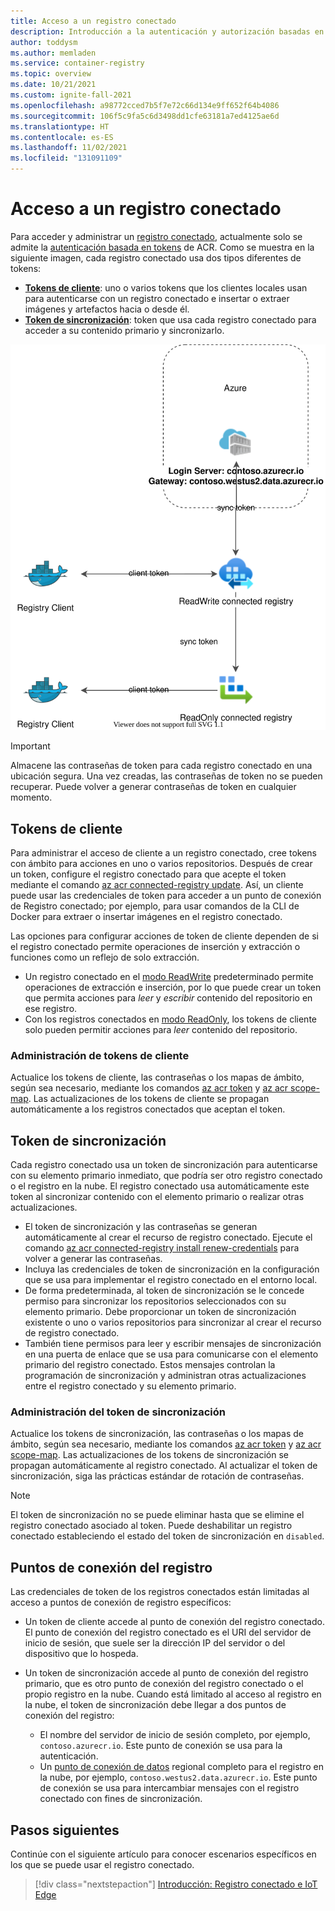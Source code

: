 ```yaml
---
title: Acceso a un registro conectado
description: Introducción a la autenticación y autorización basadas en tokens para registros conectados en Azure Container Registry
author: toddysm
ms.author: memladen
ms.service: container-registry
ms.topic: overview
ms.date: 10/21/2021
ms.custom: ignite-fall-2021
ms.openlocfilehash: a98772cced7b5f7e72c66d134e9ff652f64b4086
ms.sourcegitcommit: 106f5c9fa5c6d3498dd1cfe63181a7ed4125ae6d
ms.translationtype: HT
ms.contentlocale: es-ES
ms.lasthandoff: 11/02/2021
ms.locfileid: "131091109"
---
```

# <a name="understand-access-to-a-connected-registry"></a>Acceso a un registro conectado

Para acceder y administrar un [registro conectado](intro-connected-registry.md), actualmente solo se admite la [autenticación basada en tokens](container-registry-repository-scoped-permissions.md) de ACR. Como se muestra en la siguiente imagen, cada registro conectado usa dos tipos diferentes de tokens:

* [**Tokens de cliente**](#client-tokens): uno o varios tokens que los clientes locales usan para autenticarse con un registro conectado e insertar o extraer imágenes y artefactos hacia o desde él.
* [**Token de sincronización**](#sync-token): token que usa cada registro conectado para acceder a su contenido primario y sincronizarlo.

![Información general sobre la autenticación de registros conectados](media/overview-connected-registry-access/connected-registry-authentication-overview.svg)

> [!IMPORTANT]
> Almacene las contraseñas de token para cada registro conectado en una ubicación segura. Una vez creadas, las contraseñas de token no se pueden recuperar. Puede volver a generar contraseñas de token en cualquier momento.

## <a name="client-tokens"></a>Tokens de cliente

Para administrar el acceso de cliente a un registro conectado, cree tokens con ámbito para acciones en uno o varios repositorios. Después de crear un token, configure el registro conectado para que acepte el token mediante el comando [az acr connected-registry update](/cli/azure/acr/connected-registry#az_acr_connected_registry_update). Así, un cliente puede usar las credenciales de token para acceder a un punto de conexión de Registro conectado; por ejemplo, para usar comandos de la CLI de Docker para extraer o insertar imágenes en el registro conectado.

Las opciones para configurar acciones de token de cliente dependen de si el registro conectado permite operaciones de inserción y extracción o funciones como un reflejo de solo extracción. 
* Un registro conectado en el [modo ReadWrite](intro-connected-registry.md#modes) predeterminado permite operaciones de extracción e inserción, por lo que puede crear un token que permita acciones para *leer* y *escribir* contenido del repositorio en ese registro. 
* Con los registros conectados en [modo ReadOnly](intro-connected-registry.md#modes), los tokens de cliente solo pueden permitir acciones para *leer* contenido del repositorio.

### <a name="manage-client-tokens"></a>Administración de tokens de cliente

Actualice los tokens de cliente, las contraseñas o los mapas de ámbito, según sea necesario, mediante los comandos [az acr token](/cli/az/acr#az_acr_token) y [az acr scope-map](/cli/az/acr#az_acr_scope-map). Las actualizaciones de los tokens de cliente se propagan automáticamente a los registros conectados que aceptan el token.

## <a name="sync-token"></a>Token de sincronización

Cada registro conectado usa un token de sincronización para autenticarse con su elemento primario inmediato, que podría ser otro registro conectado o el registro en la nube. El registro conectado usa automáticamente este token al sincronizar contenido con el elemento primario o realizar otras actualizaciones. 

* El token de sincronización y las contraseñas se generan automáticamente al crear el recurso de registro conectado. Ejecute el comando [az acr connected-registry install renew-credentials][az-acr-connected-registry-install-renew-credentials] para volver a generar las contraseñas.
* Incluya las credenciales de token de sincronización en la configuración que se usa para implementar el registro conectado en el entorno local. 
* De forma predeterminada, al token de sincronización se le concede permiso para sincronizar los repositorios seleccionados con su elemento primario. Debe proporcionar un token de sincronización existente o uno o varios repositorios para sincronizar al crear el recurso de registro conectado.
* También tiene permisos para leer y escribir mensajes de sincronización en una puerta de enlace que se usa para comunicarse con el elemento primario del registro conectado. Estos mensajes controlan la programación de sincronización y administran otras actualizaciones entre el registro conectado y su elemento primario.

### <a name="manage-sync-token"></a>Administración del token de sincronización

Actualice los tokens de sincronización, las contraseñas o los mapas de ámbito, según sea necesario, mediante los comandos [az acr token](/cli/az/acr#az_acr_token) y [az acr scope-map](/cli/az/acr#az_acr_scope-map). Las actualizaciones de los tokens de sincronización se propagan automáticamente al registro conectado. Al actualizar el token de sincronización, siga las prácticas estándar de rotación de contraseñas.

> [!NOTE]
> El token de sincronización no se puede eliminar hasta que se elimine el registro conectado asociado al token. Puede deshabilitar un registro conectado estableciendo el estado del token de sincronización en `disabled`. 

## <a name="registry-endpoints"></a>Puntos de conexión del registro

Las credenciales de token de los registros conectados están limitadas al acceso a puntos de conexión de registro específicos:

* Un token de cliente accede al punto de conexión del registro conectado. El punto de conexión del registro conectado es el URI del servidor de inicio de sesión, que suele ser la dirección IP del servidor o del dispositivo que lo hospeda.

* Un token de sincronización accede al punto de conexión del registro primario, que es otro punto de conexión del registro conectado o el propio registro en la nube. Cuando está limitado al acceso al registro en la nube, el token de sincronización debe llegar a dos puntos de conexión del registro:

    - El nombre del servidor de inicio de sesión completo, por ejemplo, `contoso.azurecr.io`. Este punto de conexión se usa para la autenticación.
    - Un [punto de conexión de datos](container-registry-firewall-access-rules.md#enable-dedicated-data-endpoints) regional completo para el registro en la nube, por ejemplo, `contoso.westus2.data.azurecr.io`. Este punto de conexión se usa para intercambiar mensajes con el registro conectado con fines de sincronización. 

## <a name="next-steps"></a>Pasos siguientes

Continúe con el siguiente artículo para conocer escenarios específicos en los que se puede usar el registro conectado.

> [!div class="nextstepaction"]
> [Introducción: Registro conectado e IoT Edge][overview-connected-registry-and-iot-edge]

<!-- LINKS - internal -->
[az-acr-connected-registry-update]: /cli/azure/acr/connected-registry#az_acr_connected_registry_update
[az-acr-connected-registry-install-renew-credentials]: /cli/azure/acr/connected-registry/install#az_acr_connected_registry_install_renew_credentials
[overview-connected-registry-and-iot-edge]:overview-connected-registry-and-iot-edge.md
[repository-scoped-permissions]: container-registry-repository-scoped-permissions.md
